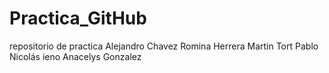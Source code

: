 # Practica_GitHub
repositorio de practica
Alejandro Chavez
Romina Herrera
Martin Tort
Pablo Nicolás ieno
Anacelys Gonzalez

